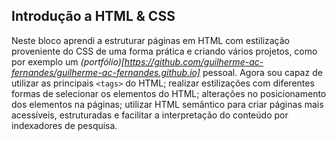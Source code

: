 ## Introdução a HTML & CSS

Neste bloco aprendi a estruturar páginas em HTML com estilização proveniente do CSS de uma forma prática e criando vários projetos, como por exemplo um _(portfólio)[https://github.com/guilherme-ac-fernandes/guilherme-ac-fernandes.github.io]_ pessoal. Agora sou capaz de utilizar as principais `<tags>` do HTML; realizar estilizações com diferentes formas de selecionar os elementos do HTML; alterações no posicionamento dos elementos na páginas; utilizar HTML semântico para criar páginas mais acessíveis, estruturadas e facilitar a interpretação do conteúdo por indexadores de pesquisa.

